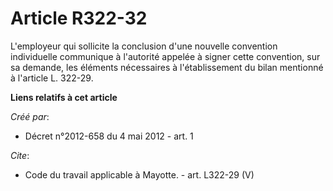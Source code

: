 # Article R322-32

L'employeur qui sollicite la conclusion d'une nouvelle convention individuelle communique à l'autorité appelée à signer cette
convention, sur sa demande, les éléments nécessaires à l'établissement du bilan mentionné à l'article L. 322-29.

**Liens relatifs à cet article**

_Créé par_:

  - Décret n°2012-658 du 4 mai 2012 - art. 1

_Cite_:

  - Code du travail applicable à Mayotte. - art. L322-29 (V)
